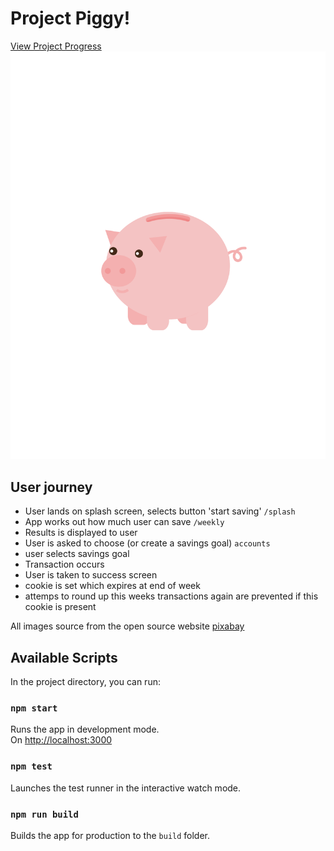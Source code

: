 # Project Piggy!
[View Project Progress](https://github.com/dweng0/Piggy/projects/1) <br/>
![Super Pig](./src/logo.svg)

## User journey

- User lands on splash screen, selects button 'start saving' ```/splash```
- App works out how much user can save ```/weekly```
- Results is displayed to user
- User is asked to choose (or create a savings goal) ```accounts```
- user selects savings goal
- Transaction occurs
- User is taken to success screen
- cookie is set which expires at end of week
- attemps to round up this weeks transactions again are prevented if this cookie is present


All images source from the open source website [pixabay](https://pixabay.com)
## Available Scripts

In the project directory, you can run:

### `npm start`

Runs the app in development mode.<br>
On [http://localhost:3000](http://localhost:3000)

### `npm test`

Launches the test runner in the interactive watch mode.<br>

### `npm run build`

Builds the app for production to the `build` folder.
